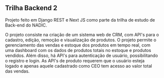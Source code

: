 ## Trilha Backend 2

Projeto feito em Django REST e Next JS como parte da trilha de estudo de Back-end do NADIC.

O projeto consiste na criação de um sistema web de CRM, com API's para o cadastro, edição, remoção e visualização de produtos. O projeto permite o gerenciamento das vendas e estoque dos produtos em tempo real, com uma dashboard com os dados de produtos totais no estoque e produtos vendidos. Além disso, há API's para autenticação de usuário, possibilitando o registro e login. As API's de produto requerem que o usuário esteja logado e apenas aquele cadastrado como CEO tem acesso ao valor total das vendas.
